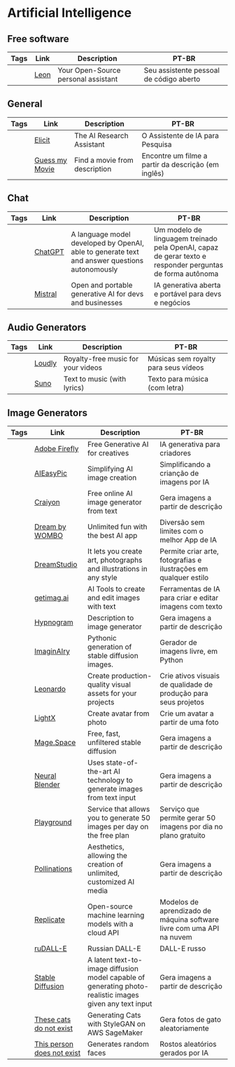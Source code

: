 # Artificial Intelligence

## Free software

| Tags | Link                        | Description                         | PT-BR                                   |
| ---- | --------------------------- | ----------------------------------- | --------------------------------------- |
|      | [Leon](https://getleon.ai/) | Your Open-Source personal assistant | Seu assistente pessoal de código aberto |

## General

| Tags | Link | Description | PT-BR |
|-|-|-|-|
| | [Elicit](https://elicit.com/) | The AI Research Assistant | O Assistente de IA para Pesquisa |
| | [Guess my Movie](https://guessmymovie.com/) | Find a movie from description | Encontre um filme a partir da descrição (em inglês) |

## Chat

| Tags | Link | Description | PT-BR |
|-|-|-|-|
|      | [ChatGPT](https://chat.openai.com/)                               | A language model developed by OpenAI, able to generate text and answer questions autonomously            | Um modelo de linguagem treinado pela OpenAI, capaz de gerar texto e responder perguntas de forma autônoma |
| | [Mistral](https://chat.mistral.ai/chat) | Open and portable generative AI for devs and businesses | IA generativa aberta e portável para devs e negócios |

## Audio Generators

| Tags | Link                                                              | Description                                                                                              | PT-BR                                                                                                     |
| ---- | ----------------------------------------------------------------- | -------------------------------------------------------------------------------------------------------- | --------------------------------------------------------------------------------------------------------- |
|      | [Loudly](https://www.loudly.com/music) | Royalty-free music for your videos | Músicas sem royalty para seus vídeos |
|      | [Suno](https://www.suno.ai) | Text to music (with lyrics) | Texto para música (com letra) |


## Image Generators

| Tags | Link                                                              | Description                                                                                              | PT-BR                                                                                                     |
| ---- | ----------------------------------------------------------------- | -------------------------------------------------------------------------------------------------------- | --------------------------------------------------------------------------------------------------------- |
|      | [Adobe Firefly](https://firefly.adobe.com/) | Free Generative AI for creatives | IA generativa para criadores |
|      | [AIEasyPic](https://aieasypic.com) | Simplifying AI image creation | Simplificando a crianção de imagens por IA |
|      | [Craiyon](https://www.craiyon.com/)                               | Free online AI image generator from text                                                                 | Gera imagens a partir de descrição                                                                        |
|      | [Dream by WOMBO](https://dream.ai/) | Unlimited fun with the best AI app | Diversão sem limites com o melhor App de IA |
|      | [DreamStudio](https://dreamstudio.ai/) | It lets you create art, photographs and illustrations in any style | Permite criar arte, fotografias e ilustrações em qualquer estilo |
| | [getimag.ai](https://getimg.ai) | AI Tools to create and edit images with text | Ferramentas de IA para criar e editar imagens com texto |
|      | [Hypnogram](https://hypnogram.xyz/)                               | Description to image generator                                                                           | Gera imagens a partir de descrição                                                                        |
|      | [ImaginAIry](https://github.com/brycedrennan/imaginAIry)          | Pythonic generation of stable diffusion images.                                                          | Gerador de imagens livre, em Python                                                                       |
|      | [Leonardo](https://leonardo.ai/) | Create production-quality visual assets for your projects | Crie ativos visuais de qualidade de produção para seus projetos |
|      | [LightX](https://www.lightxeditor.com/ai-photo-editor/) | Create avatar from photo | Crie um avatar a partir de uma foto |
|      | [Mage.Space](https://www.mage.space/)                             | Free, fast, unfiltered stable diffusion                                                                  | Gera imagens a partir de descrição                                                                        |
|      | [Neural Blender](https://neuralblender.com/)                      | Uses state-of-the-art AI technology to generate images from text input                                   | Gera imagens a partir de descrição                                                                        |
|      | [Playground](https://playground.com/) | Service that allows you to generate 50 images per day on the free plan | Serviço que permite gerar 50 imagens por dia no plano gratuito |
|      | [Pollinations](https://pollinations.ai/)                          | Aesthetics, allowing the creation of unlimited, customized AI media                                      | Gera imagens a partir de descrição                                                                        |
|      | [Replicate](https://replicate.com)                                | Open-source machine learning models with a cloud API                                                     | Modelos de aprendizado de máquina software livre com uma API na nuvem                                     |
|      | [ruDALL-E](https://rudalle.ru/en/)                                | Russian DALL-E                                                                                           | DALL-E russo                                                                                              |
|      | [Stable Diffusion](https://stablediffusionweb.com/)               | A latent text-to-image diffusion model capable of generating photo-realistic images given any text input | Gera imagens a partir de descrição                                                                        |
|      | [These cats do not exist](http://thesecatsdonotexist.com/)        | Generating Cats with StyleGAN on AWS SageMaker                                                           | Gera fotos de gato aleatoriamente                                                                         |
|      | [This person does not exist](https://thispersondoesnotexist.com/) | Generates random faces                                                                                   | Rostos aleatórios gerados por IA                                                                          |
